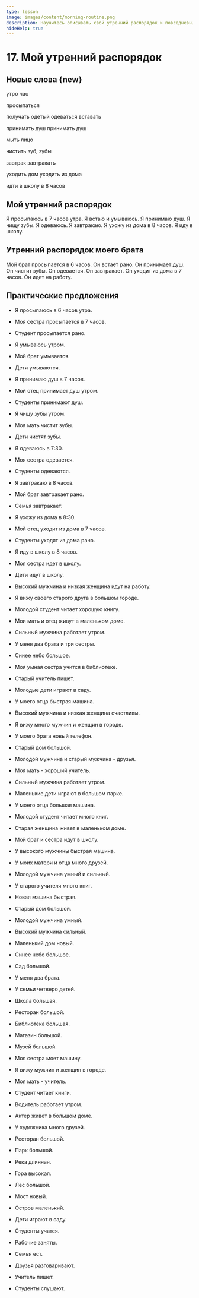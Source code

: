```yaml
---
type: lesson
image: images/content/morning-routine.png
description: Научитесь описывать свой утренний распорядок и повседневные дела на английском языке
hideHelp: true
---
```


# 17. Мой утренний распорядок

## Новые слова {new}

утро
час

просыпаться

получать
одетый
одеваться
вставать

принимать
душ
принимать душ

мыть
лицо

чистить
зуб, зубы

завтрак
завтракать

уходить
дом
уходить из дома

идти в школу
в 8 часов

## Мой утренний распорядок

Я просыпаюсь в 7 часов утра.
Я встаю и умываюсь.
Я принимаю душ.
Я чищу зубы.
Я одеваюсь.
Я завтракаю.
Я ухожу из дома в 8 часов.
Я иду в школу.

## Утренний распорядок моего брата

Мой брат просыпается в 6 часов.
Он встает рано.
Он принимает душ.
Он чистит зубы.
Он одевается.
Он завтракает.
Он уходит из дома в 7 часов.
Он идет на работу.

## Практические предложения

- Я просыпаюсь в 6 часов утра.
- Моя сестра просыпается в 7 часов.
- Студент просыпается рано.
- Я умываюсь утром.
- Мой брат умывается.
- Дети умываются.
- Я принимаю душ в 7 часов.
- Мой отец принимает душ утром.
- Студенты принимают душ.
- Я чищу зубы утром.
- Моя мать чистит зубы.
- Дети чистят зубы.
- Я одеваюсь в 7:30.
- Моя сестра одевается.
- Студенты одеваются.
- Я завтракаю в 8 часов.
- Мой брат завтракает рано.
- Семья завтракает.
- Я ухожу из дома в 8:30.
- Мой отец уходит из дома в 7 часов.
- Студенты уходят из дома рано.
- Я иду в школу в 8 часов.
- Моя сестра идет в школу.
- Дети идут в школу.

- Высокий мужчина и низкая женщина идут на работу.
- Я вижу своего старого друга в большом городе.
- Молодой студент читает хорошую книгу.
- Мои мать и отец живут в маленьком доме.
- Сильный мужчина работает утром.
- У меня два брата и три сестры.
- Синее небо большое.
- Моя умная сестра учится в библиотеке.
- Старый учитель пишет.
- Молодые дети играют в саду.
- У моего отца быстрая машина.
- Высокий мужчина и низкая женщина счастливы.
- Я вижу много мужчин и женщин в городе.
- У моего брата новый телефон.
- Старый дом большой.
- Молодой мужчина и старый мужчина - друзья.
- Моя мать - хороший учитель.
- Сильный мужчина работает утром.
- Маленькие дети играют в большом парке.
- У моего отца большая машина.
- Молодой студент читает много книг.
- Старая женщина живет в маленьком доме.
- Мой брат и сестра идут в школу.
- У высокого мужчины быстрая машина.
- У моих матери и отца много друзей.
- Молодой мужчина умный и сильный.
- У старого учителя много книг.
- Новая машина быстрая.
- Старый дом большой.
- Молодой мужчина умный.
- Высокий мужчина сильный.
- Маленький дом новый.
- Синее небо большое.
- Сад большой.
- У меня два брата.
- У семьи четверо детей.
- Школа большая.
- Ресторан большой.
- Библиотека большая.
- Магазин большой.
- Музей большой.
- Моя сестра моет машину.
- Я вижу мужчин и женщин в городе.
- Моя мать - учитель.
- Студент читает книги.
- Водитель работает утром.
- Актер живет в большом доме.
- У художника много друзей.
- Ресторан большой.
- Парк большой.
- Река длинная.
- Гора высокая.
- Лес большой.
- Мост новый.
- Остров маленький.
- Дети играют в саду.
- Студенты учатся.
- Рабочие заняты.
- Семья ест.
- Друзья разговаривают.
- Учитель пишет.
- Студенты слушают.
